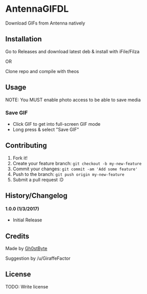 # AntennaGIFDL

Download GIFs from Antenna natively

## Installation

Go to Releases and download latest deb & install with iFile/Filza  
  
OR  

Clone repo and compile with theos


## Usage

NOTE: You MUST enable photo access to be able to save media  

### Save GIF
* Click GIF to get into full-screen GIF mode
* Long press & select "Save GIF"  

## Contributing

1. Fork it!
2. Create your feature branch: `git checkout -b my-new-feature`
3. Commit your changes: `git commit -am 'Add some feature'`
4. Push to the branch: `git push origin my-new-feature`
5. Submit a pull request :D

## History/Changelog

#### 1.0.0 (1/3/2017)
* Initial Release  

## Credits

Made by [Gh0stByte](http://twitter.com/Gh0stByte)

Suggestion by /u/GiraffeFactor

## License

TODO: Write license
